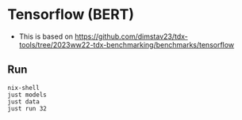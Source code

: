 # Tensorflow (BERT)

- This is based on https://github.com/dimstav23/tdx-tools/tree/2023ww22-tdx-benchmarking/benchmarks/tensorflow


## Run
```
nix-shell
just models
just data
just run 32
```

